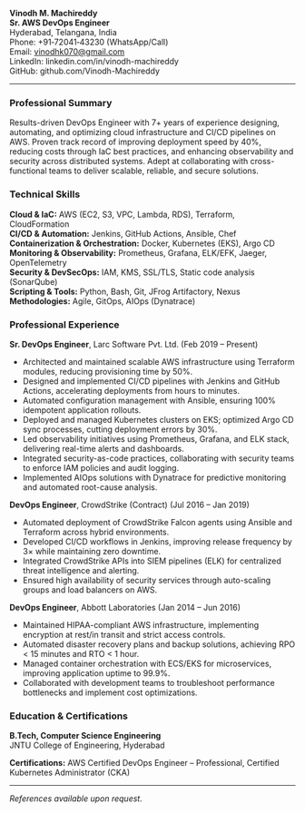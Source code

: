 **Vinodh M. Machireddy**  
**Sr. AWS DevOps Engineer**  
Hyderabad, Telangana, India  
Phone: +91‑72041‑43230 (WhatsApp/Call)  
Email: vinodhk070@gmail.com  
LinkedIn: linkedin.com/in/vinodh-machireddy  
GitHub: github.com/Vinodh-Machireddy  

---

### Professional Summary
Results-driven DevOps Engineer with 7+ years of experience designing, automating, and optimizing cloud infrastructure and CI/CD pipelines on AWS. Proven track record of improving deployment speed by 40%, reducing costs through IaC best practices, and enhancing observability and security across distributed systems. Adept at collaborating with cross-functional teams to deliver scalable, reliable, and secure solutions.

### Technical Skills
**Cloud & IaC:** AWS (EC2, S3, VPC, Lambda, RDS), Terraform, CloudFormation  
**CI/CD & Automation:** Jenkins, GitHub Actions, Ansible, Chef  
**Containerization & Orchestration:** Docker, Kubernetes (EKS), Argo CD  
**Monitoring & Observability:** Prometheus, Grafana, ELK/EFK, Jaeger, OpenTelemetry  
**Security & DevSecOps:** IAM, KMS, SSL/TLS, Static code analysis (SonarQube)  
**Scripting & Tools:** Python, Bash, Git, JFrog Artifactory, Nexus  
**Methodologies:** Agile, GitOps, AIOps (Dynatrace)  

### Professional Experience
**Sr. DevOps Engineer**, Larc Software Pvt. Ltd. (Feb 2019 – Present)  
- Architected and maintained scalable AWS infrastructure using Terraform modules, reducing provisioning time by 50%.  
- Designed and implemented CI/CD pipelines with Jenkins and GitHub Actions, accelerating deployments from hours to minutes.  
- Automated configuration management with Ansible, ensuring 100% idempotent application rollouts.  
- Deployed and managed Kubernetes clusters on EKS; optimized Argo CD sync processes, cutting deployment errors by 30%.  
- Led observability initiatives using Prometheus, Grafana, and ELK stack, delivering real-time alerts and dashboards.  
- Integrated security-as-code practices, collaborating with security teams to enforce IAM policies and audit logging.  
- Implemented AIOps solutions with Dynatrace for predictive monitoring and automated root-cause analysis.  

**DevOps Engineer**, CrowdStrike (Contract) (Jul 2016 – Jan 2019)  
- Automated deployment of CrowdStrike Falcon agents using Ansible and Terraform across hybrid environments.  
- Developed CI/CD workflows in Jenkins, improving release frequency by 3× while maintaining zero downtime.  
- Integrated CrowdStrike APIs into SIEM pipelines (ELK) for centralized threat intelligence and alerting.  
- Ensured high availability of security services through auto-scaling groups and load balancers on AWS.  

**DevOps Engineer**, Abbott Laboratories (Jan 2014 – Jun 2016)  
- Maintained HIPAA-compliant AWS infrastructure, implementing encryption at rest/in transit and strict access controls.  
- Automated disaster recovery plans and backup solutions, achieving RPO < 15 minutes and RTO < 1 hour.  
- Managed container orchestration with ECS/EKS for microservices, improving application uptime to 99.9%.  
- Collaborated with development teams to troubleshoot performance bottlenecks and implement cost optimizations.

### Education & Certifications
**B.Tech, Computer Science Engineering**  
JNTU College of Engineering, Hyderabad  

**Certifications:** AWS Certified DevOps Engineer – Professional, Certified Kubernetes Administrator (CKA)  

---

*References available upon request.*


